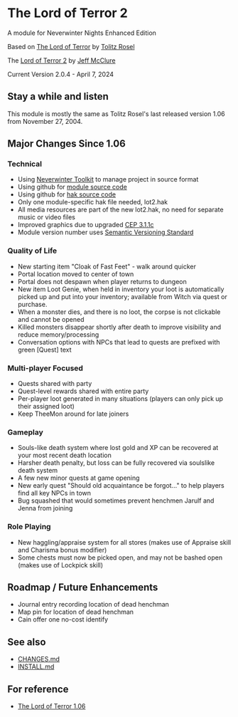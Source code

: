 # The Lord of Terror 2
A module for Neverwinter Nights Enhanced Edition

Based on [The Lord of Terror](https://neverwintervault.org/project/nwn1/module/lord-terror-diablo-campaign) by [Tolitz Rosel](mailto:tolitzrosel@gmail.com)

The [Lord of Terror 2](https://github.com/jeffmcclure/lot) by [Jeff McClure](mailto:jeffmcclure.github@gmail.com)

Current Version 2.0.4 - April 7, 2024

## Stay a while and listen
This module is mostly the same as Tolitz Rosel's last released version 1.06 from November 27, 2004.

## Major Changes Since 1.06
### Technical
* Using [Neverwinter Toolkit](https://github.com/jeffmcclure/nwt) to manage project in source format
* Using github for [module source code](https://github.com/jeffmcclure/lot)
* Using github for [hak source code](https://github.com/jeffmcclure/lothak)
* Only one module-specific hak file needed, lot2.hak
* All media resources are part of the new lot2.hak, no need for separate music or video files
* Improved graphics due to upgraded [CEP 3.1.1c](https://neverwintervault.org/project/nwnee/hakpak/combined/cep-3-community-expansion-pack)
* Module version number uses [Semantic Versioning Standard](https://semver.org)

### Quality of Life
* New starting item "Cloak of Fast Feet" - walk around quicker
* Portal location moved to center of town
* Portal does not despawn when player returns to dungeon
* New item Loot Genie, when held in inventory your loot is automatically picked up and put into your inventory;  available from Witch via quest or purchase.
* When a monster dies, and there is no loot, the corpse is not clickable and cannot be opened
* Killed monsters disappear shortly after death to improve visibility and reduce memory/processing
* Conversation options with NPCs that lead to quests are prefixed with green [Quest] text

### Multi-player Focused
* Quests shared with party
* Quest-level rewards shared with entire party
* Per-player loot generated in many situations (players can only pick up their assigned loot)
* Keep TheeMon around for late joiners
 
### Gameplay
* Souls-like death system where lost gold and XP can be recovered at your most recent death location
* Harsher death penalty, but loss can be fully recovered via soulslike death system
* A few new minor quests at game opening
* New early quest "Should old acquaintance be forgot..." to help players find all key NPCs in town
* Bug squashed that would sometimes prevent henchmen Jarulf and Jenna from joining
 
### Role Playing
* New haggling/appraise system for all stores (makes use of Appraise skill and Charisma bonus modifier)
* Some chests must now be picked open, and may not be bashed open (makes use of Lockpick skill)

## Roadmap / Future Enhancements
* Journal entry recording location of dead henchman
* Map pin for location of dead henchman
* Cain offer one no-cost identify
 
## See also
* [CHANGES.md](CHANGES.md)
* [INSTALL.md](INSTALL.md)

## For reference
* [The Lord of Terror 1.06](https://neverwintervault.org/project/nwn1/module/lord-terror-diablo-campaign)
